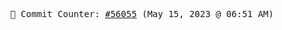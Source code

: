 <p align="center">
    <samp>
        📮 Commit Counter: <a href="https://github.com/Javascript-void0/Javascript-void0/commits/main">#56055</a> (May 15, 2023 @ 06:51 AM)
    </samp>
</p>